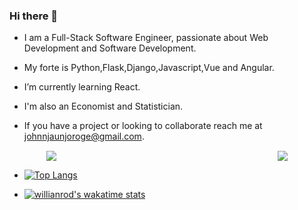 ### Hi there 👋

<!--
**John-Njau/John-Njau** is a ✨ _special_ ✨ repository because its `README.md` (this file) appears on your GitHub profile.

Here are some ideas to get you started:

- 🔭 I’m currently working on ...
- 🌱 I’m currently learning ...
- 👯 I’m looking to collaborate on ...
- 🤔 I’m looking for help with ...
- 💬 Ask me about ...
- 📫 How to reach me: ...
- 😄 Pronouns: ...
- ⚡ Fun fact: ...
-->

-  I am a Full-Stack Software Engineer, passionate about Web Development and Software Development.
- My forte is Python,Flask,Django,Javascript,Vue and Angular.
-  I’m currently learning React.

- I'm also an Economist and Statistician.

- If you have a project or looking to collaborate reach me at <a>johnnjaunjoroge@gmail.com</a>.


<div style="display: flex; flex-wrap:wrap; ">
  <div style="margin:auto; width:50%">
        <img src="https://github-readme-streak-stats.herokuapp.com?user=john-njau&theme=radical" />
  </div>
 <br>
  <div style="margin:auto">
        <img src="https://github-readme-stats.vercel.app/api?username=John-Njau&hide=issues&show_icons=true&theme=radical)](https://github.com/anuraghazra/github-readme-stats" />
   </div>
</div>

* [![Top Langs](https://github-readme-stats.vercel.app/api/top-langs/?username=John-Njau)](https://github.com/anuraghazra/github-readme-stats) 

* [![willianrod's wakatime stats](https://github-readme-stats.vercel.app/api/wakatime?username=Johnnypaps)](https://github.com/anuraghazra/github-readme-stats)

